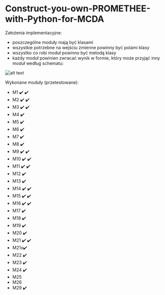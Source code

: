 # Construct-you-own-PROMETHEE-with-Python-for-MCDA
Założenia implementacyjne:
- poszczególne moduły mają być klasami
- wszystkie potrzebne na wejściu zmienne powinny być polami klasy
- wszystko co robi moduł powinno być metodą klasy
- każdy moduł powinien zwracać wynik w formie, który może przyjąć inny moduł według schematu:

![alt text](https://github.com/WAndraszyk/Construct-your-own-PROMETHEE-with-Python-for-MCDA/blob/main/schemat.png "Schemat modułów")

Wykonane moduły (przetestowane):
- M1  :heavy_check_mark: :heavy_check_mark:
- M2  :heavy_check_mark: :heavy_check_mark:
- M3  :heavy_check_mark: :heavy_check_mark:
- M4  :heavy_check_mark:
- M5  :heavy_check_mark:
- M6  :heavy_check_mark:
- M7  :heavy_check_mark:
- M8  :heavy_check_mark:
- M9  :heavy_check_mark: :heavy_check_mark:
- M10 :heavy_check_mark: :heavy_check_mark:
- M11 :heavy_check_mark: :heavy_check_mark:
- M12 :heavy_check_mark:
- M13 :heavy_check_mark:
- M14 :heavy_check_mark: :heavy_check_mark:
- M15 :heavy_check_mark: :heavy_check_mark:
- M16 :heavy_check_mark: :heavy_check_mark:
- M17 :heavy_check_mark:
- M18 :heavy_check_mark:
- M19 :heavy_check_mark:
- M20 :heavy_check_mark:
- M21 :heavy_check_mark: :heavy_check_mark:
- M21x:heavy_check_mark: 
- M22 :heavy_check_mark:
- M23 :heavy_check_mark:
- M24 :heavy_check_mark:
- M25
- M26
- M29 :heavy_check_mark:
